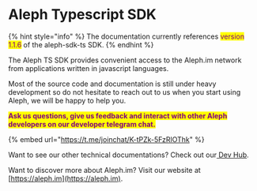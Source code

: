 # Aleph Typescript SDK

{% hint style="info" %}
The documentation currently references <mark style="color:purple;">version 1.1.6</mark> of the aleph-sdk-ts SDK.
{% endhint %}



The Aleph TS SDK provides convenient access to the Aleph.im network  from applications written in javascript languages. &#x20;



Most of the source code and documentation is still under heavy development so do not hesitate to reach out to us when you start using Aleph, we will be happy to help you.

<mark style="color:purple;">**Ask us questions, give us feedback and interact with other Aleph developers on our developer telegram chat.**</mark>

{% embed url="https://t.me/joinchat/K-tPZk-5FzRlOThk" %}



Want to see our other technical documentations? Check out our[ Dev Hub](https://aleph-im.gitbook.io/aleph-docs/).

Want to discover more about Aleph.im? Visit our website at [https://aleph.im](https://aleph.im).

